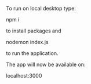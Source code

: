 To run on local desktop type:

npm i 

to install packages and 

nodemon index.js 

to run the application.

The app will now be available on:

localhost:3000
